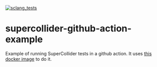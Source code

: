 [![sclang_tests](https://github.com/madskjeldgaard/supercollider-github-action-example/actions/workflows/sclang_tests.yml/badge.svg)](https://github.com/madskjeldgaard/supercollider-github-action-example/actions/workflows/sclang_tests.yml)

# supercollider-github-action-example

Example of running SuperCollider tests in a github action. It uses [this docker image](https://hub.docker.com/r/capitalg/supercollider) to do it. 
